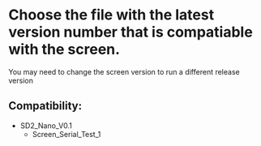 # Choose the file with the latest version number that is compatiable with the screen.
You may need to change the screen version to run a different release version

## Compatibility:
- SD2_Nano_V0.1
  - Screen_Serial_Test_1
